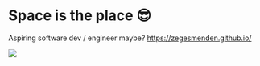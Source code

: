 # Space is the place 😎

Aspiring software dev / engineer maybe?
https://zegesmenden.github.io/

![](https://komarev.com/ghpvc/?username=ZegesMenden)
